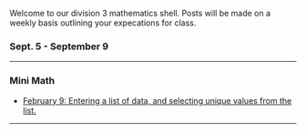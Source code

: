 
Welcome to our division 3 mathematics shell. Posts will be made on a weekly basis outlining your expecations for class. 

### Sept. 5 - September 9
---

### Mini Math 
<p>
      <ul>
        <li><a href="https://merrickmath.github.io/MerrickMath.github.io-D3DataScience2022/Tutorials/IntroClass.html"> February 9: Entering a list of data, and selecting unique values from the list. </a> </li>
      </ul>
</p>

---





